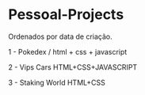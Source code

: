 # Pessoal-Projects
Ordenados por data de criação.

1 - Pokedex / html + css + javascript

2 - Vips Cars HTML+CSS+JAVASCRIPT

3 - Staking World HTML+CSS
